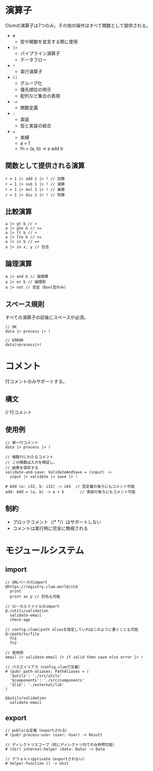 # 演算子

Clumの演算子は7つのみ。その他の操作はすべて関数として提供される。

- `#`
  - 型や関数を宣言する際に使用
- `|>`
  - パイプライン演算子
  - データフロー
- `!`
  - 実行演算子
- `()`
  - グループ化
  - 優先順位の明示
  - 配列など集合の表現
- `->`
  - 関数定義
- `:`
  - 実装
  - 型と実装の結合
- `=`
  - 束縛
  - a = 1
  - fn = (a, b) -> a add b

## 関数として提供される演算

```clum
r = 1 |> add 1 |> ! // 加算
r = 1 |> sub 1 |> ! // 減算
r = 1 |> mul 1 |> ! // 乗算
r = 1 |> div 1 |> ! // 除算
```

## 比較演算

```clum
a |> gt b // >
a |> gte b // >=
a |> lt b // <
a |> lte b // <=
a |> is b // ==
a |> in x, y // 包含
```

## 論理演算

```clum
a |> and b // 論理積
a |> or b // 論理和
a |> not // 否定（Bool型のみ）
```

## スペース規則

すべての演算子の前後にスペースが必須。

```clum
// OK
data |> process |> !

// ERROR
data|>process|>!
```

# コメント

行コメントのみサポートする。

## 構文

// 行コメント

## 使用例

```clum
// 単一行コメント
data |> process |> !

// 複数行にわたるコメント
// この関数は入力を検証し、
// 結果を保存する
validate-and-save: ValidateAndSave = (input) ->
  input |> validate |> save |> !

# Add (a: i32, b: i32) -> i64  // 型定義の後ろにもコメント可能
add: Add = (a, b) -> a + b       // 実装の後ろにもコメント可能
```

## 制約

- ブロックコメント（/* */）はサポートしない
- コメントは実行時に完全に無視される

# モジュールシステム

## import

```clum
// URLベースのimport
@https://registry.clum.world/std
  print
  print as p // 別名も可能

// ローカルファイルのimport  
@./utils/validation
  validate-email
  check-age

// config.clumにpath aliasを設定していればこのように書くことも可能
@~/path/to/file
  fn1
  fn2

// 使用例
email |> validate-email |> if valid then save else error |> !
```

```clum
// パスエイリアス（config.clumで定義）
# (pub) path-aliases: PathAliases = (
  '$utils': './src/utils'
  '$components': './src/components'
  '$lib': './external/lib'
)

@$utils/validation
  validate-email
```

## export

```
// publicな定義（exportされる）
# (pub) process-user (user: User) -> Result

// ディレクトリスコープ（同じディレクトリ内でのみ参照可能）
# (dir) internal-helper (data: Data) -> Data

// デフォルトはprivate（exportされない）
# helper-function () -> Unit
```
